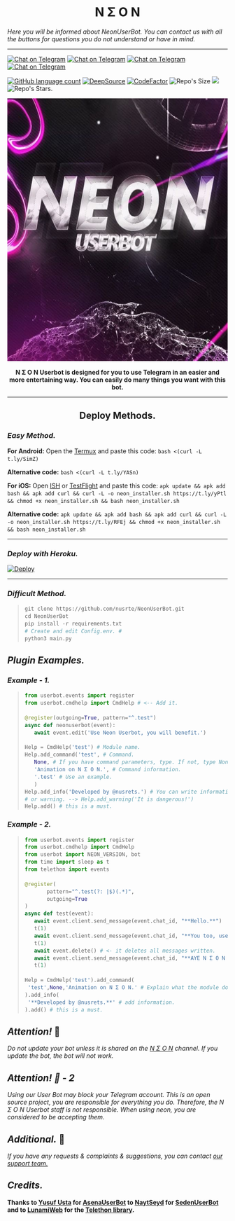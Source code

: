 
<h1 align="center">N Σ O N</h1>
<i>Here you will be informed about NeonUserBot.
You can contact us with all the buttons for questions you do not understand or have in mind.</i>

***

[![Chat on Telegram](https://img.shields.io/badge/Official%20Channel-Telegram-silver.svg?style=flat&logo=Telegram)](http://t.me/neonuserbot) [![Chat on Telegram](https://img.shields.io/badge/Official%20Support-Telegram-red.svg?style=flat&logo=Telegram)](http://t.me/neonsup) [![Chat on Telegram](https://img.shields.io/badge/Plugins-Telegram-gold.svg?style=flat&logo=Telegram)](http://t.me/neonplugin) [![Chat on Telegram](https://img.shields.io/badge/Neon%20Devs-Telegram-succes.svg?style=flat&logo=Telegram)](http://t.me/neondevs) 

[![GitHub language count](https://img.shields.io/github/languages/count/nusrte/NeonUserBot?color=red)](https://github.com/nusrte/NeonUserBot) [![DeepSource](https://deepsource.io/gh/nusrte/NeonUserBot.svg/?label=active+issues&show_trend=true)](https://deepsource.io/gh/nusrte/NeonUserBot/?ref=repository-badge) [![CodeFactor](https://www.codefactor.io/repository/github/nusrte/neonuserbot/badge)](https://www.codefactor.io/repository/github/nusrte/neonuserbot) ![Repo's Size](https://img.shields.io/github/repo-size/nusrte/neonuserbot?color=blue) ![](https://img.shields.io/github/forks/nusrte/neonuserbot?color=silver&logo=neon) ![Repo's Stars.](https://img.shields.io/github/stars/nusrte/neonuserbot?color=red)


<div align="center">
  <img src="photo/neonub.jpg" width="600" height="600">
</div>
<p align="center">
    <b>N Σ O N Userbot is designed for you to use Telegram in an easier and more entertaining way.
      You can easily do many things you want with this bot.</b>
</p>

*** 

</div>
<div align="center">
        <h2>Deploy Methods.</h2>
</div>


  
### _Easy Method._
**For Android:** Open the [Termux](https://play.google.com/store/apps/details?id=com.termux&hl=en_US&gl=US) and paste this code:
`bash <(curl -L t.ly/SimZ)`

**Alternative code:**
`bash <(curl -L t.ly/YASn)`
  
**For iOS:** Open [ISH](https://apps.apple.com/us/app/ish-shell/id1436902243) or [TestFlight](https://apps.apple.com/ru/app/testflight/id899247664) and paste this code: ```apk update && apk add bash && apk add curl && curl -L -o neon_installer.sh https://t.ly/yPtl && chmod +x neon_installer.sh && bash neon_installer.sh```

**Alternative code:** ```apk update && apk add bash && apk add curl && curl -L -o neon_installer.sh https://t.ly/RFEj && chmod +x neon_installer.sh && bash neon_installer.sh```

*** 

### _Deploy with Heroku._
[![Deploy](https://www.herokucdn.com/deploy/button.svg)](https://heroku.com/deploy?template=https://github.com/nusrte/NeonUserBot)

*** 

### _Difficult Method._
>```python
>git clone https://github.com/nusrte/NeonUserBot.git
>cd NeonUserBot
>pip install -r requirements.txt
># Create and edit Config.env. #
>python3 main.py
>```
## _Plugin Examples._
### _Example - 1._

>```python
>from userbot.events import register
>from userbot.cmdhelp import CmdHelp # <-- Add it.
>
>@register(outgoing=True, pattern="^.test")
>async def neonuserbot(event):
>    await event.edit('Use Neon Userbot, you will benefit.')
>
>Help = CmdHelp('test') # Module name.
>Help.add_command('test', # Command.
>    None, # If you have command parameters, type. If not, type None.
>    'Animation on N Σ O N.', # Command information.
>    '.test' # Use an example.
>    )
>Help.add_info('Developed by @nusrets.') # You can write information.
># or warning. --> Help.add_warning('It is dangerous!')
>Help.add() # this is a must.
>```
### _Example - 2._
>```python
>from userbot.events import register
>from userbot.cmdhelp import CmdHelp
>from userbot import NEON_VERSION, bot
>from time import sleep as t
>from telethon import events
>
>@register(
>        pattern="^.test(?: |$)(.*)",
>        outgoing=True
>)
>async def test(event):
>    await event.client.send_message(event.chat_id, "**Hello.**")
>    t(1)
>    await event.client.send_message(event.chat_id, "**You too, use N Σ O N.** 🧘🏻")
>    t(1)
>    await event.delete() # <- it deletes all messages written.
>    await event.client.send_message(event.chat_id, "**AYE N Σ O N 🤟🏻**") # and finally sends this message alone
>    t(1)
>
>Help = CmdHelp('test').add_command(
>  'test',None,'Animation on N Σ O N.' # Explain what the module does
>).add_info(
>  '**Developed by @nusrets.**' # add information.
>).add() # this is a must.
>```

## *Attention!* 📢
*Do not update your bot unless it is shared on the [N Σ O N](t.me/neonuserbot) channel. If you update the bot, the bot will not work.*


## *Attention! 📢 - 2*
*Using our User Bot may block your Telegram account. This is an open source project, you are responsible for everything you do. Therefore, the N Σ O N Userbot staff is not responsible. When using neon, you are considered to be accepting them.*  

## *Additional.* 🎴
*If you have any requests & complaints & suggestions, you can contact [our support team.](https://t.me/NeonSup)*

## *Credits.* 
**Thanks to [Yusuf Usta](github.com/yusufusta) for [AsenaUserBot](https://yusufusta/asenauserbot)
to [NaytSeyd](https://github.com/NaytSeyd) for [SedenUserBot](https://github.com/TeamDerUntergang/Telegram-SedenUserBot)
and to [LunamiWeb](https://github.com/Lonami) for the [Telethon library](https://github.com/LonamiWebs/Telethon).**
